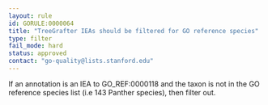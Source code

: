 ```yaml
---
layout: rule
id: GORULE:0000064
title: "TreeGrafter IEAs should be filtered for GO reference species" 
type: filter
fail_mode: hard
status: approved
contact: "go-quality@lists.stanford.edu"
---
```


If an annotation is an IEA to GO_REF:0000118 and the taxon is not in the GO reference species list 
(i.e 143 Panther species), then filter out.

